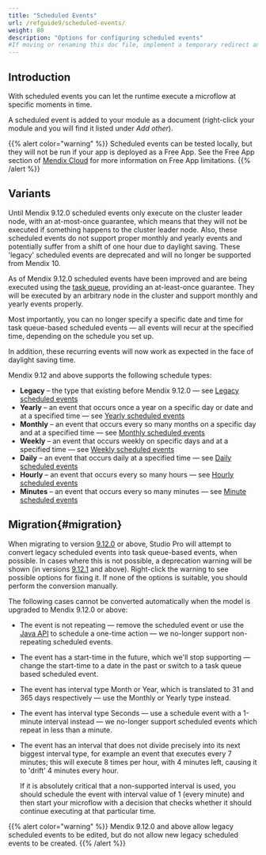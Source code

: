 ```yaml
---
title: "Scheduled Events"
url: /refguide9/scheduled-events/
weight: 80
description: "Options for configuring scheduled events"
#If moving or renaming this doc file, implement a temporary redirect and let the respective team know they should update the URL in the product. See Mapping to Products for more details.
---
```


## Introduction

With scheduled events you can let the runtime execute a microflow at specific moments in time.

A scheduled event is added to your module as a document (right-click your module and you will find it listed under *Add other*).

{{% alert color="warning" %}}
Scheduled events can be tested locally, but they will not be run if your app is deployed as a Free App. See the Free App section of [Mendix Cloud](/developerportal/deploy/mendix-cloud-deploy/#free-app) for more information on Free App limitations.
{{% /alert %}}

## Variants

Until Mendix 9.12.0 scheduled events only execute on the cluster leader node, with an at-most-once guarantee, which means that they will not be executed if something happens to the cluster leader node. Also, these scheduled events do not support proper monthly and yearly events and potentially suffer from a shift of one hour due to daylight saving. These 'legacy' scheduled events are deprecated and will no longer be supported from Mendix 10.

As of Mendix 9.12.0 scheduled events have been improved and are being executed using the [task queue](/refguide9/task-queue/), providing an at-least-once guarantee. They will be executed by an arbitrary node in the cluster and support monthly and yearly events properly.

Most importantly, you can no longer specify a specific date and time for task queue-based scheduled events — all events will recur at the specified time, depending on the schedule you set up.

In addition, these recurring events will now work as expected in the face of daylight saving time.

Mendix 9.12 and above supports the following schedule types:

* **Legacy** – the type that existing before Mendix 9.12.0 — see [Legacy scheduled events](/refguide9/scheduled-events-legacy/)
* **Yearly** – an event that occurs once a year on a specific day or date and at a specified time — see [Yearly scheduled events](/refguide9/scheduled-events-task-queue/#yearly)
* **Monthly** – an event that occurs every so many months on a specific day and at a specified time — see [Monthly scheduled events](/refguide9/scheduled-events-task-queue/#monthly)
* **Weekly** – an event that occurs weekly on specific days and at a specified time — see [Weekly scheduled events](/refguide9/scheduled-events-task-queue/#weekly)
* **Daily** – an event that occurs daily at a specified time — see [Daily scheduled events](/refguide9/scheduled-events-task-queue/#daily)
* **Hourly** – an event that occurs every so many hours — see [Hourly scheduled events](/refguide9/scheduled-events-task-queue/#hourly)
* **Minutes** – an event that occurs every so many minutes — see [Minute scheduled events](/refguide9/scheduled-events-task-queue/#minutes)

## Migration{#migration}

When migrating to version [9.12.0](/releasenotes/studio-pro/9.12/#9120) or above, Studio Pro will attempt to convert legacy scheduled events into task queue-based events, when possible. In cases where this is not possible, a deprecation warning will be shown (in versions [9.12.1](/releasenotes/studio-pro/9.12/#9121) and above). Right-click the warning to see possible options for fixing it. If none of the options is suitable, you should perform the conversion manually.

The following cases cannot be converted automatically when the model is upgraded to Mendix 9.12.0 or above:

* The event is not repeating — remove the scheduled event or use the [Java API](/refguide9/task-queue/#queuing) to schedule a one-time action — we no-longer support non-repeating scheduled events.
* The event has a start-time in the future, which we'll stop supporting — change the start-time to a date in the past or switch to a task queue based scheduled event.
* The event has interval type Month or Year, which is translated to 31 and 365 days respectively — use the Monthly or Yearly type instead.
* The event has interval type Seconds — use a schedule event with a 1-minute interval instead — we no-longer support scheduled events which repeat in less than a minute.
* The event has an interval that does not divide precisely into its next biggest interval type, for example an event that executes every 7 minutes; this will execute 8 times per hour, with 4 minutes left, causing it to 'drift' 4 minutes every hour.

    If it is absolutely critical that a non-supported interval is used, you should schedule the event with interval value of 1 (every minute) and then start your microflow with a decision that checks whether it should continue executing at that particular time.

{{% alert color="warning" %}}
Mendix 9.12.0 and above allow legacy scheduled events to be edited, but do not allow new legacy scheduled events to be created.
{{% /alert %}}
